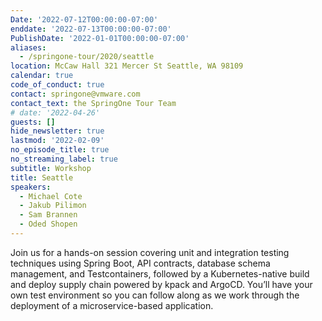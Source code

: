 ```yaml
---
Date: '2022-07-12T00:00:00-07:00'
enddate: '2022-07-13T00:00:00-07:00'
PublishDate: '2022-01-01T00:00:00-07:00'
aliases:
  - /springone-tour/2020/seattle
location: McCaw Hall 321 Mercer St Seattle, WA 98109
calendar: true
code_of_conduct: true
contact: springone@vmware.com
contact_text: the SpringOne Tour Team
# date: '2022-04-26'
guests: []
hide_newsletter: true
lastmod: '2022-02-09'
no_episode_title: true
no_streaming_label: true
subtitle: Workshop
title: Seattle
speakers:
  - Michael Cote
  - Jakub Pilimon
  - Sam Brannen
  - Oded Shopen
---
```


Join us for a hands-on session covering unit and integration testing techniques using Spring Boot, API contracts, database schema management, and Testcontainers, followed by a Kubernetes-native build and deploy supply chain powered by kpack and ArgoCD. You’ll have your own test environment so you can follow along as we work through the deployment of a microservice-based application.

<!-- <div id="register" class='p-5' style="display:none">
	<h3 class='text-white mb-3 hide'>Register</h3>
	<script src="https://connect.tanzu.vmware.com/js/forms2/js/forms2.min.js"></script>
	<form id="mktoForm_8254"></form>
	<script>
	  MktoForms2.setOptions({formXDPath : "/rs/pivotal/images/marketo-xdframe-relative.html"});
	  MktoForms2.loadForm("https://connect.tanzu.vmware.com", "625-IUJ-009", 8254, function(form){
			form.onSuccess(function(values, followUpUrl) {
				form.getFormElem().hide();
				$('.hide').hide();
				$('.confirmation').show();
				return false;
			});
	  });
	</script>
	<div class='confirmation' style="display:none">
		<h3 class="-text-white mt-0">Thank you!</h3>
		<p>Join us on November 17 using this link:<br/> <span class='-text-white zoom-link'>https://vmware.zoom.us/j/96730890701?pwd=QTJmRXJDMWo5MjlSRG13S2Z2WWY5QT09</span></p>
		<p>
			<strong>Add this workshop to your calendar:</strong>
			<br/>
			<strong>
	      <script type="text/javascript">
	          cal_single2 = ics();
	          cal_single2.addEvent('Do or Do Not, There is No Try{} in Production (Europe) Workshop', 'https://vmware.zoom.us/j/96730890701?pwd=QTJmRXJDMWo5MjlSRG13S2Z2WWY5QT09', 'Zoom', '11/17/2021 01:00 am PDT', '11/17/2021 05:15 am PDT');
	      </script>
				<a href="#" onclick="javascript:cal_single2.download('Do or Do Not, There is No Try{} in Production (Europe) Workshop')">Outlook/iCal</a>
	      &nbsp;&bullet;&nbsp;
	      <a href="https://www.google.com/calendar/render?action=TEMPLATE&text=Do+or+Do+Not%2C+There+is+No+Try%7B%7D+in+Production+%28Europe%29&details=https%3A%2F%2Fvmware.zoom.us%2Fj%2F96730890701%3Fpwd%3DQTJmRXJDMWo5MjlSRG13S2Z2WWY5QT09&dates=20211117T080000Z%2F20211117T121500Z">Google</a>
	    </strong>
	  </p>
	</div>
</div> -->
